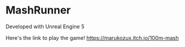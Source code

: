 # MashRunner

Developed with Unreal Engine 5

Here's the link to play the game! 
https://marukozux.itch.io/100m-mash
